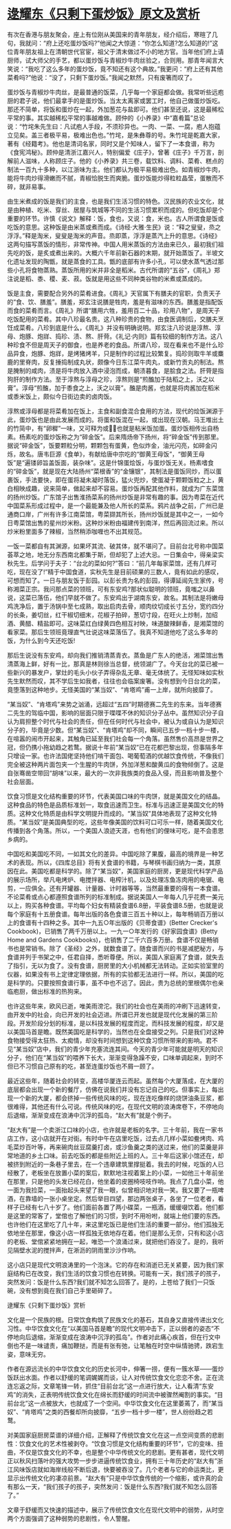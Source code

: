 # [逯耀东《只剩下蛋炒饭》原文及赏析](https://www.vrrw.net/wx/8729.html)

有次在香港与朋友聚会，座上有位刚从美国来的青年朋友，经介绍后，寒暄了几句，我就问：“府上还吃蛋炒饭吗?”他闻之大惊道：“你怎么知道?怎么知道的!”这位青年朋友祖上在清朝世代官宦，祖父于清末做过不小的地方官。当年他们府上请厨师，试大师父的手艺，都以蛋炒饭与青椒炒牛肉丝验之，合则用。那青年闻言大笑说：“我吃了这么多年的蛋炒饭，竟不知还有这个典故。”我更问：“府上还有其他菜肴吗?”他说：“没了，只剩下蛋炒饭。”我闻之默然，只有废箸而叹了。

蛋炒饭与青椒炒牛肉丝，是最普通的饭菜，几乎每一个家庭都会做。我常听些远庖厨的君子说，他们最拿手的是蛋炒饭。当太太离家或罢工时，他自己做蛋炒饭吃。那还不简单，将饭和蛋炒在一起，外加葱花与盐即可。他们甚至还说，这是最稀松平常的事。其实越稀松平常的事越难做。顾仲的《小养录》中“嘉肴篇”总论说：“竹垞朱先生曰：凡试庖人手段，不须珍异也。一肉、一菜、一腐，庖人抱蕴立见矣。盖三者极平易，极难出色也。”竹垞，是朱彝尊的号。朱竹垞是乾嘉大家，著有《经籍考》。他也是清词名家，同时又是个知味人，留下了一本食谱，称为《食宪鸿秘》。顾仲是清浙江嘉兴人，特别偏爱《庄子》，曾著《庄子》千万言，剖解前人滋味，人称顾庄子。他的《小养录》共三卷，载饮料、调料、菜肴、糕点的制法一百九十多种，以江浙味为主。他们都认为极平易极难出色。如青椒炒牛肉，能将牛肉炒得滑嫩而不腻，青椒恰脱生而爽脆。蛋炒饭能炒得粒粒晶莹，蛋散而不碎，就非易事。

由生米煮成的饭是我们的主食，也是我们生活习惯的特色。汉民族的农业文化，就是由种植、吃米、穿丝、居屋与筑城等不同的生活习惯累积而成的。但吃饭却是个重要的环节。许慎《说文》解释：饭，食也，又说：食，米也。古人所谓食是饭或吃饭的意思。这种饭是由米蒸或煮而成。《诗经·大雅·生民》说：“释之叟叟，烝之浮浮。”释是淘米，叟叟是淘米的声音。烝即蒸，浮浮是蒸汽上升的意思。《诗经》这两句描写蒸饭的情形，非常传神。中国人用米蒸饭的方法由来已久，最初我们祖先吃的饭，是炙或煮出来的。大概六千年前新石器的末期，就开始蒸饭了。半坡文化遗址发现的陶甑，就是蒸食的工具。甑的底部有许多小孔，可以使水蒸气透过那些小孔将食物蒸熟。蒸饭所用的米并非全是稻米。古代所谓的“五谷”，《周礼》郑注说是稻、黍、稷、麦、菽。饭就是用这些不同种类谷物的米煮或蒸成的。



饭是主食，需要配合另外的菜肴进食。《周礼》天官属下有膳夫的官职，负责天子的“食、饮、膳羞”。膳羞，郑玄注说膳是牲肉，羞是有滋味的东西。膳羞是指配饭而食的菜肴而言。《周礼》所谓“膳用六牲，羞用百二十品，珍用八物”，是周天子吃饭配用的菜肴。其中八珍最名贵。这八种珍贵的食物，由食医调制后，交膳夫烹饪成菜肴。八珍到底是什么，《周礼》并没有明确说明。郑玄注八珍说是淳熬、淳母、炮豚、炮牂、捣珍、渍、熬、肝䒿。《礼记·内则》篇有较细的制作方法。这八种珍食不但是周天子的御食，也是养老的食品。所谓八珍，现在看来也不是什么珍品异食，炮豚、炮牂，是烤猪烤羊，只是制作的过程比较繁复。捣珍则取牛羊或麋鹿的里脊肉，反复捶捣制成丸状，颇像今日东江菜牛肉丸，或新竹贡丸的制法。熬是腌制的咸肉，渍是将牛肉放入酒中浸泡而成，朝渍暮食，是脍食之法。肝䒿是指狗肝的制作方法。至于淳熬与淳母之珍，淳熬则是“煎醢加于陆稻之上，沃之以膏”。淳母“煎醢，加于黍食之上，沃之以膏”。醢是肉酱，也就是将肉酱加在稻米或黍米饭上，颇似今日街边卖的卤肉饭。

淳熬或淳母都是将菜肴加在饭上，主食和副食混合食用的方法，现代的烩饭渊源于此，蛋炒饭也是由此发展而成的。将蛋和饭混在一起，或出现在汉朝。马王堆出土的竹简中，有“卵穉”一味，又可释为或，也就是粘米饭加蛋。蛋炒饭相传出自杨素。杨素吃的蛋炒饭称之为“碎金饭”。后来隋炀帝下扬州，将“碎金饭”传到那里。据说“碎金饭”，饭要颗粒分明，颗颗包有蛋黄，色似炸金，油光闪亮，如碎金闪烁，故名。唐韦巨源《食单》，有献给唐中宗吃的“御黄王母饭”，“御黄王母饭”是“遍镂卵旨盖饭面，装杂味”。这是什锦蛋烩饭，与蛋炒饭无关。杨素嗜食的“碎金饭”，就是现在大陆扬州“菜根香”的“金镶银”，其制法是蛋饭同炒，而以蛋裹饭，手法要快，即在蛋将凝未凝时落饭，猛火兜炒，使蛋凝于颗颗饭粒之上，黄白相映成趣，说来简单，做起来却不容易。蛋炒饭再配其他作料，就成为广东菜馆的扬州炒饭。广东馆子出售淮扬菜系的扬州炒饭是非常有趣的事。因为粤菜在近代中国菜系形成过程中，是一个最能兼及他人所长的菜系。鸦片战争之前，广州已是通商口岸，广州有许多江南菜馆，粤菜撷其所长，扬州炒饭就是其中之一，一如今日粤菜馆出售的星州炒米粉。这种炒米粉由福建传到南洋，然后再回流过来。所以炒米粉里面多了辣椒，当然稍添咖喱也不出其规范。

一饭一菜都自有其渊源，如果坏其流、破其体，就不堪问了。目前台北号称中国菜荟萃之地，地无分东西南北都集于斯，但却犯了上述大忌。一日集会中，得亲梁实秋先生。后学问于夫子：“台北的菜如何?”答曰：“前几年每家菜馆，还有几样可吃，现在没了!”精于中国食道，实秋先生是目前硕果的三数人，竟有如此的感叹，可想而知了。一日与朋友饭于彭园。以彭长贵为名的彭园，得谭延闿先生家传，号称湘菜正宗。我问那点菜的领班，可有东安鸡?那状似聪明的领班，竟嗤之以鼻说，这菜已落伍，他们早就不做了。东安鸡出于湖南东安，故名。其制法是将嫩母鸡洗净后，置于汤锅中至七成熟，取出启肉去骨，顺肉纹切成长寸五分，宽约四分的长条，姜切丝，红干椒切细末，花椒子拍碎，葱切寸段，在旺火上炒制，加绍酒、黄醋、精盐即可。这味菜红白绿黄四色相互衬映，味道酸辣鲜香，是湘菜馆的看家菜。那后生领班竟理直气壮说这味菜落伍了。我真不知道他吃了这么多年的饭，为什么到今天还吃饭!

那后生说没有东安鸡，却向我们推销清蒸青衣。蒸鱼是广东人的绝活，湘菜馆出售清蒸海上鲜，好有一比，那真是林则徐当总督，统领湖广了。今天台北的菜已被一些新兴的暴发户，掌灶的毛头小伙子弄得杂乱无章、毫无体统了。无怪知味如实秋先生默然而叹，其不学后生如我者，往往也会临案废箸。没有想到今日台北的菜，竟堕落到这种地步。无怪美国的“某当奴”、“肯塔鸡”甫一上岸，就所向披靡了。

“某当奴”、“肯塔鸡”来势之汹涌，远超过“五四”时期德赛二先生的东来。当年德赛二先生的驾临中国，影响的层面只限于喋喋不休的知识分子丛中。虽然知识分子自认为肩担整个时代与社会的责任，但在任何时代与社会中，被认为或自认为是知识分子的，毕竟是少数。但“某当奴”、“肯塔鸡”却不同，瞬间已五步一档十步一楼，在喧嚣的闹市开起来，其触角已延至我们社会每一个角落。虽然售价高昂是世界之冠，但仍携小拖幼趋之若鹜。据说十年前“某当奴”已在花都巴黎出现，但事隔多年只增设一家。也许法国佬坚持他们啃干面包、喝葡萄酒的优越饮食传统，不像我们完全被这种两片面包夹一个生腥的牛肉饼，外加洋葱和酸黄瓜的食物倾倒了。这是自张骞凿空带回“胡味”以来，最大的一次非我族类的食品入侵，而且影响普及整个社会层面。

饮食习惯是文化结构重要的环节，代表美国口味的牛肉饼，就是美国文化的结晶。这种食品的特色是品质标准划一，取食迅速而卫生。标准与迅速正是美国文化的特质。这种文化特质是由科学文明提升而成的。“某当奴”具体地表现了这种文化特质。“某当奴”是美国典型的吃，这些年像美国的饮料可口可乐一样，随着美国文化传播到各个角落。所以，一个美国人浪迹天涯，也有他们的俚味可吃，是不会患思乡病的。

中国吃和美国吃不同，一如其文化的差异。中国吃除了果腹，最高的境界是一种艺术的表现。所以，《四库总目》将有关食谱的书籍，与琴棋书画归纳为一类，其原因在此。美国吃都是科学的。除了“某当奴”，美国家庭的厨房，更是现代科学产品的展示场所，举凡电烤炉、电搅拌器、电榨汁机，以及处理冻鱼冻肉用的电锯、电剪，一应俱全。还有开罐器、计量器、计时器等等，当然最重要的得有一本食谱。不论菜肴或点心都遵照食谱所列的标准制成。据说美国人一年每人几乎花费一美元以上，购买各种食谱。平均每个妇女有精装食谱6.8册，平装食谱8.5册，也就是说每个家庭有十五册食谱。每年出版的各色食谱三百五十种以上，每年畅销百万册以上的食谱有十四种之多。其中一九五○年出版的《贝蒂食谱》(Better Crecker's Cookbook)，已销售了两千万册以上。一九一○年发行的《好家园食谱》(Betty Home and Gardens Cookbooks)，也销售了二千六百多万册。食谱不仅是畅销书也是常销书。除了《圣经》之外，就数食谱了。随食谱而兴的书是减肥秘方，与食谱并列于书架之中，任君自择，悉听尊便。所以，美国人家庭离了食谱，就失去了指引，无以为食了。没有食谱，厨房里的大小机械都无法转动。正如实验室里的仪器，如果没有书上定律定理依据，所有的实验都无法进行一样。所以，美国的吃是科学的。只要按照食谱行事，虽不中也不远了。因此，贵为总统的里根偶尔也亲临庖厨，做出标准的热狗来。

也许这些年来，欧风已逝，唯美雨滂沱。我们的社会也在美雨的冲刷下迅速转变，由开发中的社会，向已开发的社会迈进。所谓已开发也就是现代化发展的第三阶段。开发阶段分划的标准，是以科技发展的程度而定。而科技发展的程度，却又是以美国马首是瞻。既然美国吃是科学的，当然也在全盘接受之列。只是我们对这种食物接受得太狂热、太痴情，却没有时间想到这种饮食习惯所带来的影响。君不见“某当奴”店中，我们的青少年充塞流连其间。今天的青少年可能就是明天的知识分子，他们在“某当奴”的喂养下长大，渐渐变得急躁不安，口味单调起来，到时不但已不习惯自己原有的吃，甚至连蛋炒饭也不屑一顾了。

最近这些年，随着社会的转变，高楼华厦连云而起。虽然每个大厦落成，在大厦的底层都会出现一个新的餐厅，仿佛在说我们并没有忘记自己的吃。但事实上，每出现一个新的大厦，都会挤掉一些传统风味的吃，现在连吃像样的烧饼油条豆浆，都很难得，其他还有什么可说。传统风味的吃，在现代文明的浪涛席卷下，不停地向后退缩，渐渐变成在浪涛中沉浮的孤岛，“赵大有”就是个例子。

“赵大有”是一个卖浙江口味的小店，也许就是老板的名字。三十年前，我在一家书店工作，这小店就开在对街。有时中午在店里吃饭，过去点几样小菜如鲞烤肉、鸡毛菜炒百叶等，再来碗肉丝豆腐羹打卤，或沙鱼羹之类的送过来，他们的菜羹是非常地道的乡土口味。前去吃饭的都是些附近上班的人。三十年后这家小馆还在，却被挤到附近的一条巷子里去，在一个违章建筑里撑挺着。我去的时候，吃饭的人已经散了，老板坐在放置小菜的案后，默默地注视着案上的小菜，一如他三十年前坐在那里，只是他的头发已经花白，他坐着的皮圈椅吱吱作响。我点了几盘小菜，他一面为我捡菜，一面抬起头来望了我一眼，似曾相识地对我一笑。我又要了一瓶啤酒，在靠墙的一张小桌坐定。然后举目四望，那边两张桌子，各坐了一位老者，看样子已经有七八十岁了。他们面前各置了两小碟菜，一瓶酒，缓缓啜饮着。他们都是这里的常客了，堂倌也了解他们的习惯，到时不用吩咐，就端上他们要的东西。也许他们在这里吃了几十年，来这里吃饭已是他们生活的重要一部分。他们孤独无依地坐在那里，像这小店一样孤独无依地存在着。他们是那么无奈，只有和这小店的老板、堂倌紧紧地拥在一起，唯恐一个浪涌过来，就把他们吞没了。是的，我听见隔壁水泥的搅拌声，在淅沥的阴雨里沙沙作响。

这小店只是现代文明浪涛里的一个泡沫。它的存在和消逝已无关紧要，因为我们家庭结构已在改变，我们生活的饮食习惯也在转换。可能有一天，我们孩子的孩子，突然发问：饭是什么东西?我们就不知怎么回答了。是的，上苍给了我们一只饭碗，没有想到竟在我们自己手里砸碎了。

逯耀东《只剩下蛋炒饭》赏析

文化是一个民族的根。日常饮食构筑了民族文化的基石，其自身又直接传递出文化习性。中华饮食文化在“以美国马首是瞻”的现代文明冲击下，正以弱者的姿态“不停地向后退缩，渐渐变成在浪涛中沉浮的孤岛”。作者对此痛心疾首，但在行文中倒也不是一味谴责，痛加鞭挞，而是有张有弛，让笔触在时空中纵情驰骋，跌宕生姿，意味无穷。

作者在源远流长的中华饮食文化的历史长河中，伸箸一捞，便有一簇水草——蛋炒饭跃出水面。作者以舒缓的笔调娓娓而谈，让人对传统饮食文化恋恋不舍。正在流连忘返之际，文章笔锋一转，抓住“目前台北”这一点进行放大，让人看清“东安鸡”的消失，正表明传统饮食文化在绵长而舒缓的时间流中被骤然阉割的事实。“目前台北”这一点被放大，也就成了一个空间。中华饮食文化在这里萎蔫了，而“某当奴”、“肯塔鸡”之类的西餐却所向披靡，“五步一档十步一楼”，世人纷纷趋之若鹜。

对美国家庭厨房菜谱的详细介绍，正解释了传统饮食文化在这一点空间变质的悲剧性：饮食文化的艺术性被剥夺。“饮食习惯是文化结构重要的环节”，它的变味、扭曲，不仅是饮食文化的不幸，也是整个中华传统文化的悲剧。更有甚者，现代文明正以秋风扫落叶的强大攻势一步步进逼传统饮食业，拥有三十年历史的“赵大有”浙江风味饭店就如海岸线般不断后退，快要被吞没了。几个老者与它的命运类比，更显示出传统文化的凄凉前景。“赵大有”只是中华饮食传统的一个缩影，或许真的会有那么一天，“我们孩子的孩子，突然发问：饭是什么东西?我们就不知怎么回答了。”

文章于舒缓而又快速的描述中，展示了传统饮食文化在现代文明中的弱势，从时空两个方面强调了这种弱势的悲剧性，令人警醒。

